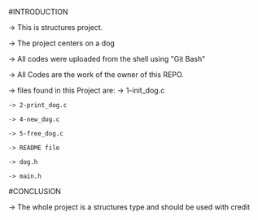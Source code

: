 #INTRODUCTION

-> This is structures project.

-> The project centers on a dog

-> All codes were uploaded from the shell using "Git Bash"

-> All Codes are the work of the owner of this REPO.

-> files found in this Project are:
	-> 1-init_dog.c

	-> 2-print_dog.c

	-> 4-new_dog.c

	-> 5-free_dog.c

	-> README file

	-> dog.h

	-> main.h
#CONCLUSION

-> The whole project is a structures type and should be used with credit
